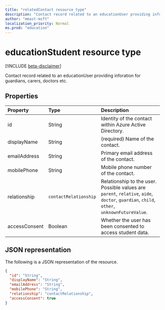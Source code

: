 ```yaml
---
title: "relatedContact resource type"
description: "Contact record related to an educationUser providing inforation for guardians, carers, doctors etc."
author: "mmast-msft"
localization_priority: Normal
ms.prod: "education"
---
```


# educationStudent resource type

[!INCLUDE [beta-disclaimer](../../includes/beta-disclaimer.md)]

Contact record related to an educationUser providing inforation for guardians, carers, doctors etc.

## Properties
| Property	   | Type	|Description|
|:---------------|:--------|:----------|
|id|String|Identity of the contact within Azure Active Directory.|
|displayName|String|(required) Name of the contact.|
|emailAddress|String|Primary email address of the contact.|
|mobilePhone|String|Mobile phone number of the contact.|
|relationship|`contactRelationship`|Relationship to the user. Possible values are `parent`, `relative`, `aide`, `doctor`, `guardian`, `child`, `other`, `unknownFutureValue`.|
|accessConsent|Boolean|Whether the user has been consented to access student data.|

## JSON representation

The following is a JSON representation of the resource.

<!-- {
  "blockType": "resource",
  "optionalProperties": [

  ],
  "@odata.type": "microsoft.graph.relatedContact"
}-->

```json
{
  "id": "String",
  "displayName": "String",
  "emailAddress": "String",
  "mobilePhone": "String",
  "relationship": "contactRelationship",
  "accessConsent": true
}
```

<!-- uuid: 720F9AB6-6E7A-4A66-8B0A-37A556FF99C5
2015-10-25 14:57:30 UTC -->
<!--
{
  "type": "#page.annotation",
  "description": "relatedContact resource",
  "keywords": "",
  "section": "documentation",
  "tocPath": "",
  "suppressions": [
  ]
}
-->
